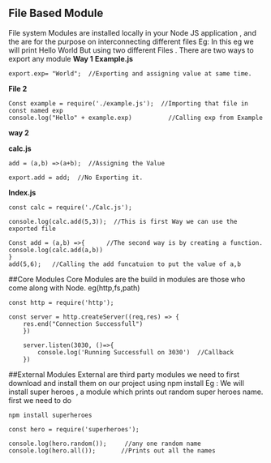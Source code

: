 ## File Based Module
File system Modules are installed locally in your Node JS application , and the are for the purpose on interconnecting different files
 Eg: In this eg we will print Hello World But using two different Files .
 There are two ways to export any module 
 **Way 1**
 **Example.js**
 ```
 export.exp= "World";  //Exporting and assigning value at same time.
 
 ```
 **File 2**
 ```
 Const example = require('./example.js');  //Importing that file in const named exp
 console.log("Hello" + example.exp)          //Calling exp from Example  
 ```
 
 **way 2**
 
 **calc.js**
 ```
 add = (a,b) =>(a+b);  //Assigning the Value
 
 export.add = add;  //No Exporting it.
 ```
 **Index.js**
 ```
 const calc = require('./Calc.js');
 
 console.log(calc.add(5,3));  //This is first Way we can use the exported file
 
 Const add = (a,b) =>{      //The second way is by creating a function.
 console.log(calc.add(a,b))
 }
 add(5,6);   //Calling the add funcatuion to put the value of a,b
 ```


##Core Modules
Core Modules are the build in modules are those who come along with Node.
eg(http,fs,path)

```
const http = require('http');

const server = http.createServer((req,res) => {
	res.end("Connection Successfull")
	})
    
    server.listen(3030, ()=>{
		console.log('Running Successfull on 3030')  //Callback 
	})
```


##External Modules
External are third party modules we need to first download and install them on our project using npm install
Eg : We will install  super heroes , a module which prints out random super heroes name.
first we need to do  


`npm install superheroes`


```
const hero = require('superheroes');

console.log(hero.random());     //any one random name
console.log(hero.all());       //Prints out all the names

```

